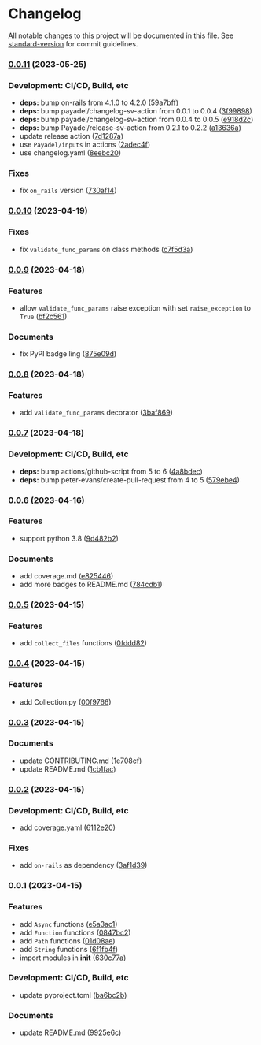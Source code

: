 # Changelog

All notable changes to this project will be documented in this file. See [standard-version](https://github.com/conventional-changelog/standard-version) for commit guidelines.

### [0.0.11](https://github.com/Payadel/pylity/compare/v0.0.10...v0.0.11) (2023-05-25)


### Development: CI/CD, Build, etc

* **deps:** bump on-rails from 4.1.0 to 4.2.0 ([59a7bff](https://github.com/Payadel/pylity/commit/59a7bffc7ebec694b678d1dc647d06fb951af672))
* **deps:** bump payadel/changelog-sv-action from 0.0.1 to 0.0.4 ([3f99898](https://github.com/Payadel/pylity/commit/3f998980af08ef82391bd10b7311d35e0a0de92c))
* **deps:** bump payadel/changelog-sv-action from 0.0.4 to 0.0.5 ([e918d2c](https://github.com/Payadel/pylity/commit/e918d2c51ed1bc2bfe68c95514489a5ecd05b22c))
* **deps:** bump Payadel/release-sv-action from 0.2.1 to 0.2.2 ([a13636a](https://github.com/Payadel/pylity/commit/a13636a8002a12b213e5e132a1c507192d2f9258))
* update release action ([7d1287a](https://github.com/Payadel/pylity/commit/7d1287a251348a28cfb6c26a8e119dd82caad1ef))
* use `Payadel/inputs` in actions ([2adec4f](https://github.com/Payadel/pylity/commit/2adec4f51afbc8a38d59f323ad99b1b66bdb152b))
* use changelog.yaml ([8eebc20](https://github.com/Payadel/pylity/commit/8eebc20f2cee13b9044142cc3d83bd0ef46d340c))


### Fixes

* fix `on_rails` version ([730af14](https://github.com/Payadel/pylity/commit/730af14dd024af1b155e622a7ba5049d65d564e1))

### [0.0.10](https://github.com/Payadel/pylity/compare/v0.0.9...v0.0.10) (2023-04-19)


### Fixes

* fix `validate_func_params` on class methods ([c7f5d3a](https://github.com/Payadel/pylity/commit/c7f5d3a401a99132bd299f607a15d9f0cfa409c5))

### [0.0.9](https://github.com/Payadel/pylity/compare/v0.0.8...v0.0.9) (2023-04-18)


### Features

* allow `validate_func_params` raise exception with set `raise_exception` to `True` ([bf2c561](https://github.com/Payadel/pylity/commit/bf2c561c3ed5acee5870da060704174074062a78))


### Documents

* fix PyPI badge ling ([875e09d](https://github.com/Payadel/pylity/commit/875e09d51e5f80475fe64d42c188c02621451a25))

### [0.0.8](https://github.com/Payadel/pylity/compare/v0.0.7...v0.0.8) (2023-04-18)


### Features

* add `validate_func_params` decorator ([3baf869](https://github.com/Payadel/pylity/commit/3baf8692cf31be52fcb768de8d1d6b3639166bb5))

### [0.0.7](https://github.com/Payadel/pylity/compare/v0.0.6...v0.0.7) (2023-04-18)


### Development: CI/CD, Build, etc

* **deps:** bump actions/github-script from 5 to 6 ([4a8bdec](https://github.com/Payadel/pylity/commit/4a8bdec2c942a09b51aea94515ab4db86a831866))
* **deps:** bump peter-evans/create-pull-request from 4 to 5 ([579ebe4](https://github.com/Payadel/pylity/commit/579ebe4454351b07b6e05fa828793b9288ab1206))

### [0.0.6](https://github.com/Payadel/pylity/compare/v0.0.5...v0.0.6) (2023-04-16)


### Features

* support python 3.8 ([9d482b2](https://github.com/Payadel/pylity/commit/9d482b21ecd055965f776354d502a2dc2040ed11))


### Documents

* add coverage.md ([e825446](https://github.com/Payadel/pylity/commit/e82544682118f9e7878469d8f21bf3bdb511997e))
* add more badges to README.md ([784cdb1](https://github.com/Payadel/pylity/commit/784cdb12619e74cb1de3fd7a929a16e9ba4b629f))

### [0.0.5](https://github.com/Payadel/pylity/compare/v0.0.4...v0.0.5) (2023-04-15)


### Features

* add `collect_files` functions ([0fddd82](https://github.com/Payadel/pylity/commit/0fddd82a85e99d41c478ddb7dd55b39b06d6580c))

### [0.0.4](https://github.com/Payadel/pylity/compare/v0.0.3...v0.0.4) (2023-04-15)


### Features

* add Collection.py ([00f9766](https://github.com/Payadel/pylity/commit/00f976648e48ba6d1103569a1b35bd3f337ae76e))

### [0.0.3](https://github.com/Payadel/pylity/compare/v0.0.2...v0.0.3) (2023-04-15)


### Documents

* update CONTRIBUTING.md ([1e708cf](https://github.com/Payadel/pylity/commit/1e708cfc7ab5de7cb1fb1cb21acd86f60a3ab13b))
* update README.md ([1cb1fac](https://github.com/Payadel/pylity/commit/1cb1faca4599dd7c78bb1a9f37451111f62d8ee4))

### [0.0.2](https://github.com/Payadel/pylity/compare/v0.0.1...v0.0.2) (2023-04-15)


### Development: CI/CD, Build, etc

* add coverage.yaml ([6112e20](https://github.com/Payadel/pylity/commit/6112e20bf14d23f24b14a66393668277e412e593))


### Fixes

* add `on-rails` as dependency ([3af1d39](https://github.com/Payadel/pylity/commit/3af1d395d9cd88d1fadedb92991f56ff9360cedf))

### 0.0.1 (2023-04-15)


### Features

* add `Async` functions ([e5a3ac1](https://github.com/Payadel/pylity/commit/e5a3ac187bbe021e7144b9cba28958a1a2978ace))
* add `Function` functions ([0847bc2](https://github.com/Payadel/pylity/commit/0847bc274dcc86ee085e54a9d0c2c65db8ba3e7d))
* add `Path` functions ([01d08ae](https://github.com/Payadel/pylity/commit/01d08ae7d422df8e86e70afb22d0d361e6968c7b))
* add `String` functions ([6f1fb4f](https://github.com/Payadel/pylity/commit/6f1fb4fc7a1d1958f02a3c7e24896689169c6c75))
* import modules in __init__ ([630c77a](https://github.com/Payadel/pylity/commit/630c77a010cc5e1b54e956f2cdc2fd8188bad79e))


### Development: CI/CD, Build, etc

* update pyproject.toml ([ba6bc2b](https://github.com/Payadel/pylity/commit/ba6bc2bd54b821dbbde043d05040f9be366a309a))


### Documents

* update README.md ([9925e6c](https://github.com/Payadel/pylity/commit/9925e6cfed728cf51896ca253250f9707f1d05d1))
